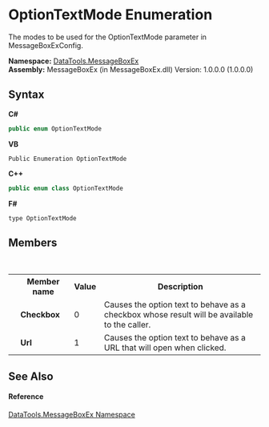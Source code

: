 # OptionTextMode Enumeration
 

The modes to be used for the OptionTextMode parameter in MessageBoxExConfig.

**Namespace:**&nbsp;<a href="2e83881a-7861-f510-1d85-b20875f0dcb4">DataTools.MessageBoxEx</a><br />**Assembly:**&nbsp;MessageBoxEx (in MessageBoxEx.dll) Version: 1.0.0.0 (1.0.0.0)

## Syntax

**C#**<br />
``` C#
public enum OptionTextMode
```

**VB**<br />
``` VB
Public Enumeration OptionTextMode
```

**C++**<br />
``` C++
public enum class OptionTextMode
```

**F#**<br />
``` F#
type OptionTextMode
```


## Members
&nbsp;<table><tr><th></th><th>Member name</th><th>Value</th><th>Description</th></tr><tr><td /><td target="F:DataTools.MessageBoxEx.OptionTextMode.Checkbox">**Checkbox**</td><td>0</td><td>Causes the option text to behave as a checkbox whose result will be available to the caller.</td></tr><tr><td /><td target="F:DataTools.MessageBoxEx.OptionTextMode.Url">**Url**</td><td>1</td><td>Causes the option text to behave as a URL that will open when clicked.</td></tr></table>

## See Also


#### Reference
<a href="2e83881a-7861-f510-1d85-b20875f0dcb4">DataTools.MessageBoxEx Namespace</a><br />